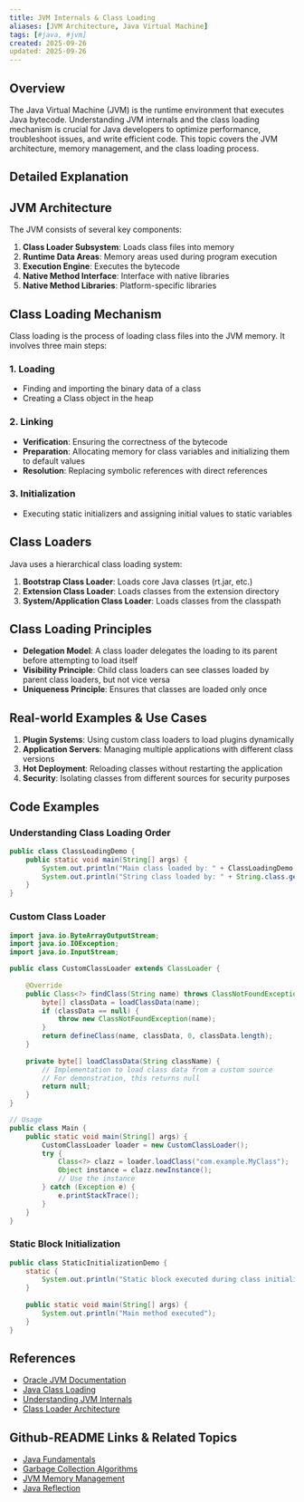 ```yaml
---
title: JVM Internals & Class Loading
aliases: [JVM Architecture, Java Virtual Machine]
tags: [#java, #jvm]
created: 2025-09-26
updated: 2025-09-26
---
```


## Overview

The Java Virtual Machine (JVM) is the runtime environment that executes Java bytecode. Understanding JVM internals and the class loading mechanism is crucial for Java developers to optimize performance, troubleshoot issues, and write efficient code. This topic covers the JVM architecture, memory management, and the class loading process.

## Detailed Explanation

## JVM Architecture

The JVM consists of several key components:

1. **Class Loader Subsystem**: Loads class files into memory
2. **Runtime Data Areas**: Memory areas used during program execution
3. **Execution Engine**: Executes the bytecode
4. **Native Method Interface**: Interface with native libraries
5. **Native Method Libraries**: Platform-specific libraries

## Class Loading Mechanism

Class loading is the process of loading class files into the JVM memory. It involves three main steps:

### 1. Loading
- Finding and importing the binary data of a class
- Creating a Class object in the heap

### 2. Linking
- **Verification**: Ensuring the correctness of the bytecode
- **Preparation**: Allocating memory for class variables and initializing them to default values
- **Resolution**: Replacing symbolic references with direct references

### 3. Initialization
- Executing static initializers and assigning initial values to static variables

## Class Loaders

Java uses a hierarchical class loading system:

1. **Bootstrap Class Loader**: Loads core Java classes (rt.jar, etc.)
2. **Extension Class Loader**: Loads classes from the extension directory
3. **System/Application Class Loader**: Loads classes from the classpath

## Class Loading Principles

- **Delegation Model**: A class loader delegates the loading to its parent before attempting to load itself
- **Visibility Principle**: Child class loaders can see classes loaded by parent class loaders, but not vice versa
- **Uniqueness Principle**: Ensures that classes are loaded only once

## Real-world Examples & Use Cases

1. **Plugin Systems**: Using custom class loaders to load plugins dynamically
2. **Application Servers**: Managing multiple applications with different class versions
3. **Hot Deployment**: Reloading classes without restarting the application
4. **Security**: Isolating classes from different sources for security purposes

## Code Examples

### Understanding Class Loading Order
```java
public class ClassLoadingDemo {
    public static void main(String[] args) {
        System.out.println("Main class loaded by: " + ClassLoadingDemo.class.getClassLoader());
        System.out.println("String class loaded by: " + String.class.getClassLoader());
    }
}
```

### Custom Class Loader
```java
import java.io.ByteArrayOutputStream;
import java.io.IOException;
import java.io.InputStream;

public class CustomClassLoader extends ClassLoader {
    
    @Override
    public Class<?> findClass(String name) throws ClassNotFoundException {
        byte[] classData = loadClassData(name);
        if (classData == null) {
            throw new ClassNotFoundException(name);
        }
        return defineClass(name, classData, 0, classData.length);
    }
    
    private byte[] loadClassData(String className) {
        // Implementation to load class data from a custom source
        // For demonstration, this returns null
        return null;
    }
}

// Usage
public class Main {
    public static void main(String[] args) {
        CustomClassLoader loader = new CustomClassLoader();
        try {
            Class<?> clazz = loader.loadClass("com.example.MyClass");
            Object instance = clazz.newInstance();
            // Use the instance
        } catch (Exception e) {
            e.printStackTrace();
        }
    }
}
```

### Static Block Initialization
```java
public class StaticInitializationDemo {
    static {
        System.out.println("Static block executed during class initialization");
    }
    
    public static void main(String[] args) {
        System.out.println("Main method executed");
    }
}
```

## References

- [Oracle JVM Documentation](https://docs.oracle.com/javase/specs/jvms/se11/html/index.html)
- [Java Class Loading](https://docs.oracle.com/javase/tutorial/ext/basics/load.html)
- [Understanding JVM Internals](https://www.oracle.com/technetwork/java/javase/tech/index-jsp-140228.html)
- [Class Loader Architecture](https://docs.oracle.com/javase/8/docs/technotes/guides/lang/cl-mt.html)

## Github-README Links & Related Topics

- [Java Fundamentals](./java-fundamentals/README.md)
- [Garbage Collection Algorithms](./garbage-collection-algorithms/README.md)
- [JVM Memory Management](./java-memory-management/README.md)
- [Java Reflection](./java-reflection/README.md)

